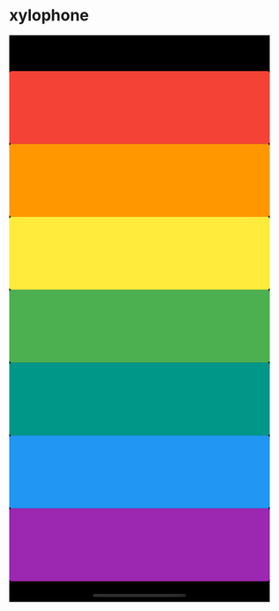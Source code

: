 # xylophone
![Audio Buttons](https://github.com/khyatigupta369/Xylophone/blob/main/images/Simulator%20Screenshot%20-%20iPhone%2014%20Pro%20Max%20-%202023-05-19%20at%2002.13.30.png)
